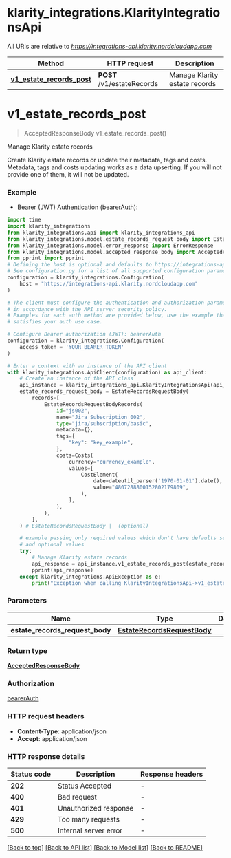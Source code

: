 # klarity_integrations.KlarityIntegrationsApi

All URIs are relative to *https://integrations-api.klarity.nordcloudapp.com*

Method | HTTP request | Description
------------- | ------------- | -------------
[**v1_estate_records_post**](KlarityIntegrationsApi.md#v1_estate_records_post) | **POST** /v1/estateRecords | Manage Klarity estate records


# **v1_estate_records_post**
> AcceptedResponseBody v1_estate_records_post()

Manage Klarity estate records

Create Klarity estate records or update their metadata, tags and costs. Metadata, tags and costs updating works as a data upserting. If you will not provide one of them, it will not be updated. 

### Example

* Bearer (JWT) Authentication (bearerAuth):
```python
import time
import klarity_integrations
from klarity_integrations.api import klarity_integrations_api
from klarity_integrations.model.estate_records_request_body import EstateRecordsRequestBody
from klarity_integrations.model.error_response import ErrorResponse
from klarity_integrations.model.accepted_response_body import AcceptedResponseBody
from pprint import pprint
# Defining the host is optional and defaults to https://integrations-api.klarity.nordcloudapp.com
# See configuration.py for a list of all supported configuration parameters.
configuration = klarity_integrations.Configuration(
    host = "https://integrations-api.klarity.nordcloudapp.com"
)

# The client must configure the authentication and authorization parameters
# in accordance with the API server security policy.
# Examples for each auth method are provided below, use the example that
# satisfies your auth use case.

# Configure Bearer authorization (JWT): bearerAuth
configuration = klarity_integrations.Configuration(
    access_token = 'YOUR_BEARER_TOKEN'
)

# Enter a context with an instance of the API client
with klarity_integrations.ApiClient(configuration) as api_client:
    # Create an instance of the API class
    api_instance = klarity_integrations_api.KlarityIntegrationsApi(api_client)
    estate_records_request_body = EstateRecordsRequestBody(
        records=[
            EstateRecordsRequestBodyRecords(
                id="js002",
                name="Jira Subscription 002",
                type="jira/subscription/basic",
                metadata={},
                tags={
                    "key": "key_example",
                },
                costs=Costs(
                    currency="currency_example",
                    values=[
                        CostElement(
                            date=dateutil_parser('1970-01-01').date(),
                            value="4807288800152802179809",
                        ),
                    ],
                ),
            ),
        ],
    ) # EstateRecordsRequestBody |  (optional)

    # example passing only required values which don't have defaults set
    # and optional values
    try:
        # Manage Klarity estate records
        api_response = api_instance.v1_estate_records_post(estate_records_request_body=estate_records_request_body)
        pprint(api_response)
    except klarity_integrations.ApiException as e:
        print("Exception when calling KlarityIntegrationsApi->v1_estate_records_post: %s\n" % e)
```


### Parameters

Name | Type | Description  | Notes
------------- | ------------- | ------------- | -------------
 **estate_records_request_body** | [**EstateRecordsRequestBody**](EstateRecordsRequestBody.md)|  | [optional]

### Return type

[**AcceptedResponseBody**](AcceptedResponseBody.md)

### Authorization

[bearerAuth](../README.md#bearerAuth)

### HTTP request headers

 - **Content-Type**: application/json
 - **Accept**: application/json


### HTTP response details
| Status code | Description | Response headers |
|-------------|-------------|------------------|
**202** | Status Accepted |  -  |
**400** | Bad request |  -  |
**401** | Unauthorized response |  -  |
**429** | Too many requests |  -  |
**500** | Internal server error |  -  |

[[Back to top]](#) [[Back to API list]](../README.md#documentation-for-api-endpoints) [[Back to Model list]](../README.md#documentation-for-models) [[Back to README]](../README.md)

